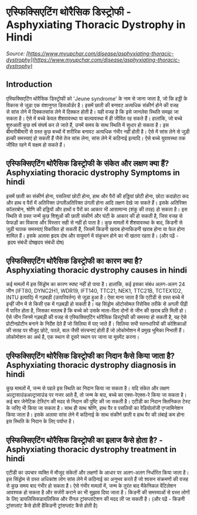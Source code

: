 # एस्फिक्सिएटिंग थोरैसिक डिस्ट्रोफी - Asphyxiating Thoracic Dystrophy in Hindi
_Source: [https://www.myupchar.com/disease/asphyxiating-thoracic-dystrophy](https://www.myupchar.com/disease/asphyxiating-thoracic-dystrophy)_

## Introduction
एस्फिक्सिएटिंग थोरैसिक डिस्ट्रोफी को 'Jeune syndrome' के नाम से जाना जाता है, जो कि हड्डी के विकास से जुड़ा एक वंशानुगत डिसऑर्डर है। इसमें छाती की बनावट अत्यधिक संकीर्ण होने की वजह से सांस लेने में दिक्कतसांस लेने में दिक्कत होती है। यही वजह है कि इसे जानलेवा स्थिति समझा जा सकता है। ऐसे में बच्चे केवल शैशवावस्था या बाल्यावस्था में ही जीवित रह सकते हैं। हालांकि, जो बच्चे शुरुआती कुछ वर्ष संघर्ष कर ले जाते हैं, उनमें समय के साथ स्थिति में सुधार हो सकता है।
इस बीमारीबीमारी से ग्रस्त कुछ बच्चों में शरीरिक बनावट अत्यधिक गंभीर नहीं होती है। ऐसे में सांस लेने से जुड़ी हल्की समस्याएं हो सकती हैं जैसे तेज सांस लेना, सांस लेने में कठिनाई इत्यादि। ऐसे बच्चे युवावस्था तक जीवित रहने में सक्षम हो सकते हैं।

## एस्फिक्सिएटिंग थोरैसिक डिस्ट्रोफी के संकेत और लक्षण क्या हैं? Asphyxiating thoracic dystrophy Symptoms in hindi
इसमें छाती का संकीर्ण होना, पसलियां छोटी होना, हाथ और पैरों की हड्डियां छोटी होना, छोटा कदछोटा कद और हाथ व पैरों में अतिरिक्त उंगलीअतिरिक्त उंगली होना आदि लक्षण देखे जा सकते हैं। इसके अतिरिक्त कॉलरबोन, श्रोणि की हड्डियों और हाथों व पैरों का आकार भी आसामान्य (शंकु की तरह) हो सकता है।
इस स्थिति से ग्रस्त जन्में कुछ शिशुओं की छाती संकीर्ण और घंटी के आकार की हो सकती है, जिस वजह से फेफड़ों का विकास और विस्तार सही से नहीं हो पाता है।
कुछ मामलों में शैशवावस्था के बाद, किडनी से जुड़ी घातक समस्याएं विकसित हो सकती हैं, जिसमें किडनी खराब होनाकिडनी खराब होना या फेल होना शामिल हैं। इसके अलावा हृदय दोष और वायुमार्ग में संकुचन होने का भी खतरा रहता है।
(और पढ़ें - हृदय संबंधी दोषहृदय संबंधी दोष)

## एस्फिक्सिएटिंग थोरैसिक डिस्ट्रोफी का कारण क्या है? Asphyxiating thoracic dystrophy causes in hindi
कई मामलों में इस सिंड्रोम का कारण स्पष्ट नहीं हो पाया है। हालांकि, कई इसका संबंध अलग-अलग 24 जीन (IFT80, DYNC2H1, WDR19, IFT140, TTC21, NEK1, TTC21B, TCTEX1D2, INTU इत्यादि) में गड़बड़ी (उत्परिवर्तन) से जुड़ा हुआ है। ऐसा माना जाता है कि एटीडी से ग्रस्त बच्चे में इन्हीं जीन में से किसी एक में गड़बड़ी हो सकती है। यह सिंड्रोम ऑटोसोमल रिसेसिव तरीके से अगली पीढ़ी में पारित होता है, जिसका मतलब है कि बच्चे को उसके माता-पिता दोनों से जीन की खराब प्रति मिली हो।
ऐसे जीन जिनमें गड़बड़ी की वजह से एस्फिक्सिएटिंग थोरैसिक डिस्ट्रोफी की समस्या हो सकती है, यह ऐसे प्रोटीनप्रोटीन बनाने के निर्देश देते हैं जो सिलिया में पाए जाते हैं। सिलिया सभी स्तनधारियों की कोशिकाओं की सतह पर मौजूद छोटे, पतले, बाल जैसी संरचनाएं होती हैं जो लोकोमोशन में प्रमुख भूमिका निभाती हैं। लोकोमोशन का अर्थ है, एक स्थान से दूसरे स्थान पर जाना या मूवमेंट करना।

## एस्फिक्सिएटिंग थोरैसिक डिस्ट्रोफी का निदान कैसे किया जाता है? Asphyxiating thoracic dystrophy diagnosis in hindi
कुछ मामलों में, जन्म से पहले इस स्थिति का निदान किया जा सकता है। यदि संकेत और लक्षण अल्ट्रासाउंडअल्ट्रासाउंड पर नजर आते हैं, तो जन्म के बाद, बच्चे का एक्स-रेएक्स-रे किया जा सकता है। कई बार जेनेटिक टेस्टिंग की मदद से निदान की पुष्टि की जा सकती है।
एटीडी का निदान क्लिनिकल टेस्ट के जरिए भी किया जा सकता है। साथ ही साथ श्रोणि, हाथ पैर व पसलियों का रेडियोलॉजी एग्जामिनेशन किया जाता है। इसके अलावा सांस लेने में कठिनाई के साथ संकीर्ण छाती व हाथ पैर की लंबाई कम होना इस स्थिति के निदान के लिए पर्याप्त है।

## एस्फिक्सिएटिंग थोरैसिक डिस्ट्रोफी का इलाज कैसे होता है? - Asphyxiating thoracic dystrophy treatment in hindi
एटीडी का उपचार व्यक्ति में मौजूद संकेतों और लक्षणों के आधार पर अलग-अलग निर्धारित किया जाता है। इस सिंड्रोम से ग्रस्त अधिकांश लोग सांस लेने में कठिनाई का अनुभव करते हैं जो श्वसन संक्रमणों की वजह से कुछ समय बाद गंभीर हो सकता है। ऐसे गंभीर मामलों में, जन्म के तुरंत बाद मैकेनिकल वेंटिलेशन आवश्यक हो सकता है और सर्जरी कराने का भी सुझाव दिया जाता है।
किडनी की समस्याओं से ग्रस्त लोगों के लिए डायलिसिसडायलिसिस और रीनल ट्रांसप्लांटेशन की मदद ली जा सकती है।
(और पढ़ें - किडनी ट्रांसप्लांट कैसे होती हैकिडनी ट्रांसप्लांट कैसे होती है)

